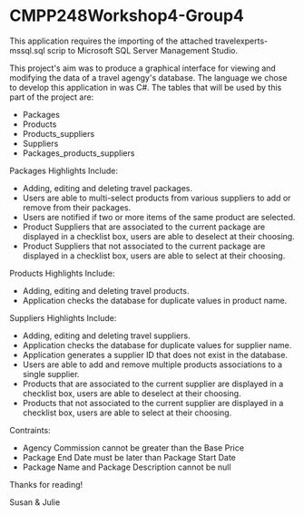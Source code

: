 # CMPP248Workshop4-Group4

This application requires the importing of the attached travelexperts-mssql.sql scrip to Microsoft SQL Server Management Studio.

This project's aim was to produce a graphical interface for viewing and modifying the data of a travel agengy's database. 
The language we chose to develop this application in was C#.
The tables that will be used by this part of the project are:
- Packages
- Products
- Products_suppliers
- Suppliers
- Packages_products_suppliers

Packages Highlights Include:
- Adding, editing and deleting travel packages.  
- Users are able to multi-select products from various suppliers to add or remove from their packages.
- Users are notified if two or more items of the same product are selected.
- Product Suppliers that are associated to the current package are displayed in a checklist box, users are able to deselect at their choosing.
- Product Suppliers that not associated to the current package are displayed in a checklist box, users are able to select at their choosing.

Products Highlights Include:
- Adding, editing and deleting travel products.  
- Application checks the database for duplicate values in product name.

Suppliers Highlights Include:
- Adding, editing and deleting travel suppliers.  
- Application checks the database for duplicate values for supplier name.
- Application generates a supplier ID that does not exist in the database.
- Users are able to add and remove multiple products associations to a single supplier.
- Products that are associated to the current supplier are displayed in a checklist box, users are able to deselect at their choosing.
- Products that not associated to the current supplier are displayed in a checklist box, users are able to select at their choosing.

Contraints:
- Agency Commission cannot be greater than the Base Price
- Package End Date must be later than Package Start Date
- Package Name and Package Description cannot be null

Thanks for reading!

Susan & Julie
